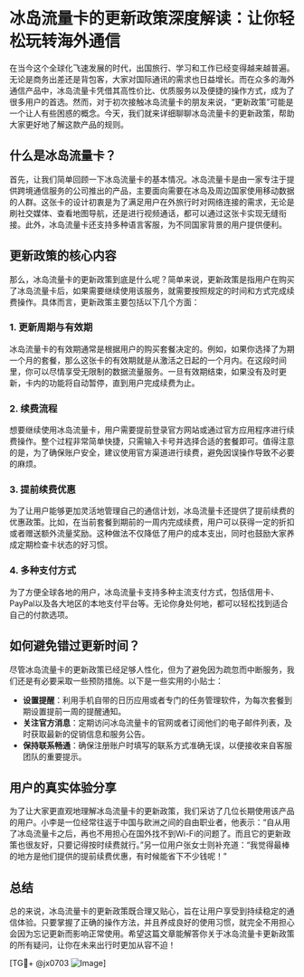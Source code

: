 # 冰岛流量卡的更新政策深度解读：让你轻松玩转海外通信

在当今这个全球化飞速发展的时代，出国旅行、学习和工作已经变得越来越普遍。无论是商务出差还是背包客，大家对国际通讯的需求也日益增长。而在众多的海外通信产品中，冰岛流量卡凭借其高性价比、优质服务以及便捷的操作方式，成为了很多用户的首选。然而，对于初次接触冰岛流量卡的朋友来说，“更新政策”可能是一个让人有些困惑的概念。今天，我们就来详细聊聊冰岛流量卡的更新政策，帮助大家更好地了解这款产品的规则。

## 什么是冰岛流量卡？

首先，让我们简单回顾一下冰岛流量卡的基本情况。冰岛流量卡是由一家专注于提供跨境通信服务的公司推出的产品，主要面向需要在冰岛及周边国家使用移动数据的人群。这张卡的设计初衷是为了满足用户在外旅行时对网络连接的需求，无论是刷社交媒体、查看地图导航，还是进行视频通话，都可以通过这张卡实现无缝衔接。此外，冰岛流量卡还支持多种语言客服，为不同国家背景的用户提供便利。

## 更新政策的核心内容

那么，冰岛流量卡的更新政策到底是什么呢？简单来说，更新政策是指用户在购买了冰岛流量卡后，如果需要继续使用该服务，就需要按照规定的时间和方式完成续费操作。具体而言，更新政策主要包括以下几个方面：

### 1. 更新周期与有效期
冰岛流量卡的有效期通常是根据用户的购买套餐决定的。例如，如果你选择了为期一个月的套餐，那么这张卡的有效期就是从激活之日起的一个月内。在这段时间里，你可以尽情享受无限制的数据流量服务。一旦有效期结束，如果没有及时更新，卡内的功能将自动暂停，直到用户完成续费为止。

### 2. 续费流程
想要继续使用冰岛流量卡，用户需要提前登录官方网站或通过官方应用程序进行续费操作。整个过程非常简单快捷，只需输入卡号并选择合适的套餐即可。值得注意的是，为了确保账户安全，建议使用官方渠道进行续费，避免因误操作导致不必要的麻烦。

### 3. 提前续费优惠
为了让用户能够更加灵活地管理自己的通信计划，冰岛流量卡还提供了提前续费的优惠政策。比如，在当前套餐到期前的一周内完成续费，用户可以获得一定的折扣或者赠送额外流量奖励。这种做法不仅降低了用户的成本支出，同时也鼓励大家养成定期检查卡状态的好习惯。

### 4. 多种支付方式
为了方便全球各地的用户，冰岛流量卡支持多种主流支付方式，包括信用卡、PayPal以及各大地区的本地支付平台等。无论你身处何地，都可以轻松找到适合自己的付款选项。

## 如何避免错过更新时间？

尽管冰岛流量卡的更新政策已经足够人性化，但为了避免因为疏忽而中断服务，我们还是有必要采取一些预防措施。以下是一些实用的小贴士：

- **设置提醒**：利用手机自带的日历应用或者专门的任务管理软件，为每次套餐到期设置提前一周的提醒通知。
- **关注官方消息**：定期访问冰岛流量卡的官网或者订阅他们的电子邮件列表，及时获取最新的促销信息和服务公告。
- **保持联系畅通**：确保注册账户时填写的联系方式准确无误，以便接收来自客服团队的重要提示。

## 用户的真实体验分享

为了让大家更直观地理解冰岛流量卡的更新政策，我们采访了几位长期使用该产品的用户。小李是一位经常往返于中国与欧洲之间的自由职业者，他表示：“自从用了冰岛流量卡之后，再也不用担心在国外找不到Wi-Fi的问题了。而且它的更新政策也很友好，只要记得按时续费就行。”另一位用户张女士则补充道：“我觉得最棒的地方是他们提供的提前续费优惠，有时候能省下不少钱呢！”

## 总结

总的来说，冰岛流量卡的更新政策既合理又贴心，旨在让用户享受到持续稳定的通信体验。只要掌握了正确的操作方法，并且养成良好的使用习惯，就完全不用担心会因为忘记更新而影响正常使用。希望这篇文章能解答你关于冰岛流量卡更新政策的所有疑问，让你在未来出行时更加从容不迫！

[TG💪+ @jx0703 ![Image](https://github.com/user-attachments/assets/dbca1d08-cadb-493c-b0ec-ad6f7a83f270)]
